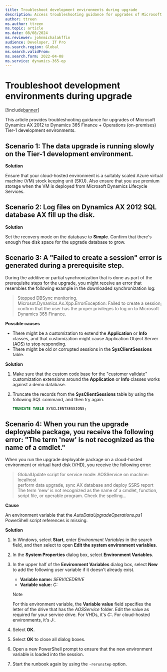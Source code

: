 ```yaml
---
title: Troubleshoot development environments during upgrade 
description: Access troubleshooting guidance for upgrades of Microsoft Dynamics AX 2012 to Dynamics 365 Finance + Operations (on-premises) Tier-1 development environments.
author: ttreen
ms.author: ttreen
ms.topic: article
ms.date: 08/08/2024
ms.reviewer: johnmichalakffin
audience: Developer, IT Pro
ms.search.region: Global
ms.search.validFrom: 
ms.search.form: 2022-04-08
ms.service: dynamics-365-op
---
```


# Troubleshoot development environments during upgrade

[!include[banner](../includes/banner.md)]

This article provides troubleshooting guidance for upgrades of Microsoft Dynamics AX 2012 to Dynamics 365 Finance + Operations (on-premises) Tier-1 development environments.

## Scenario 1: The data upgrade is running slowly on the Tier-1 development environment.

**Solution**

Ensure that your cloud-hosted environment is a suitably scaled Azure virtual machine (VM) stock keeping unit (SKU). Also ensure that you use premium storage when the VM is deployed from Microsoft Dynamics Lifecycle Services.

## Scenario 2: Log files on Dynamics AX 2012 SQL database AX fill up the disk.

**Solution**

Set the recovery mode on the database to **Simple**. Confirm that there's enough free disk space for the upgrade database to grow.

## Scenario 3: A "Failed to create a session" error is generated during a prerequisite step.

During the additive or partial synchronization that is done as part of the prerequisite steps for the upgrade, you might receive an error that resembles the following example in the downloaded synchronization log:

> Stopped DBSync monitoring. Microsot.Dynamics.Ax.Xpp.ErrorException: Failed to create a session; confirm that the user has the proper privileges to log on to Microsoft Dynamics 365 Finance.

**Possible causes**

- There might be a customization to extend the **Application** or **Info** classes, and that customization might cause Application Object Server (AOS) to stop responding.
- There might be old or corrupted sessions in the **SysClientSessions** table.

**Solution**

1. Make sure that the custom code base for the "customer validate" customization extensions around the **Application** or **Info** classes works against a demo database.
2. Truncate the records from the **SysClientSessions** table by using the following SQL command, and then try again.

    ```SQL
    TRUNCATE TABLE SYSCLIENTSESSIONS;
    ```

## Scenario 4: When you run the upgrade deployable package, you receive the following error: "The term 'new' is not recognized as the name of a cmdlet."

When you run the upgrade deployable package on a cloud-hosted environment or virtual hard disk (VHD), you receive the following error:

> GlobalUpdate script for service mode: AOSService on machine: localhost  
> perform data upgrade, sync AX database and deploy SSRS report  
> The term 'new' is not recognized as the name of a cmdlet, function, script file, or operable program. Check the spelling...

**Cause**

An environment variable that the *AutoDataUpgradeOperations.ps1* PowerShell script references is missing.

**Solution**

1. In Windows, select **Start**, enter *Environment Variables* in the search field, and then select to open **Edit the system environment variables**.
2. In the **System Properties** dialog box, select **Environment Variables**.
3. In the upper half of the **Environment Variables** dialog box, select **New** to add the following user variable if it doesn't already exist.

    - **Variable name:** *SERVICEDRIVE*
    - **Variable value:** *C:*

    > [!NOTE]
    > For this environment variable, the **Variable value** field specifies the letter of the drive that has the *AOSService* folder. Edit the value as required for your service drive. For VHDs, it's *C:*. For cloud-hosted environments, it's *J:*.

4. Select **OK**.
5. Select **OK** to close all dialog boxes.
6. Open a new PowerShell prompt to ensure that the new environment variable is loaded into the session.
7. Start the runbook again by using the `-rerunstep` option.
